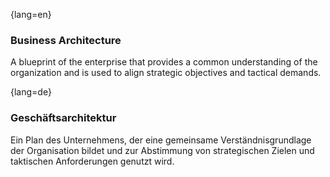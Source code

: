 {lang=en}
### Business Architecture
A blueprint of the enterprise that provides a common understanding
of the organization and is used to align strategic
objectives and tactical demands.


{lang=de}
### Geschäftsarchitektur

Ein Plan des Unternehmens, der eine gemeinsame Verständnisgrundlage
der Organisation bildet und zur Abstimmung von
strategischen Zielen und taktischen Anforderungen genutzt wird.

